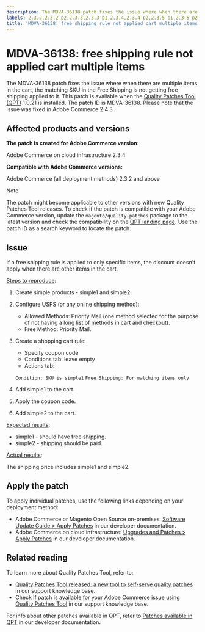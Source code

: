 ```yaml
---
description: The MDVA-36138 patch fixes the issue where when there are multiple items in the cart, the matching SKU in the Free Shipping is not getting free shipping applied to it. This patch is available when the Quality Patches Tool (QPT) 1.0.21 is installed. The patch ID is MDVA-36138. Please note that the issue was fixed in Adobe Commerce 2.4.3.
labels: 2.3.2,2.3.2-p2,2.3.3,2.3.3-p1,2.3.4,2.3.4-p2,2.3.5-p1,2.3.5-p2,2.3.6,2.3.6-p1,2.4.0,2.4.0-p1,2.4.1,2.4.1-p1,2.4.2,QPT 1.0.21,QPT patches,Magento Commerce,Magento Commerce Cloud,cart_rules,coupon,price,shipping,support tools,Adobe Commerce,cloud infrastructure,on-premises
title: 'MDVA-36138: free shipping rule not applied cart multiple items'
---
```


# MDVA-36138: free shipping rule not applied cart multiple items

The MDVA-36138 patch fixes the issue where when there are multiple items in the cart, the matching SKU in the Free Shipping is not getting free shipping applied to it. This patch is available when the [Quality Patches Tool (QPT)](https://support.magento.com/hc/en-us/articles/360047139492) 1.0.21 is installed. The patch ID is MDVA-36138. Please note that the issue was fixed in Adobe Commerce 2.4.3.

## Affected products and versions

**The patch is created for Adobe Commerce version:**

Adobe Commerce on cloud infrastructure 2.3.4

**Compatible with Adobe Commerce versions:**

Adobe Commerce (all deployment methods) 2.3.2 and above

>[!NOTE]
>
>The patch might become applicable to other versions with new Quality Patches Tool releases. To check if the patch is compatible with your Adobe Commerce version, update the `magento/quality-patches` package to the latest version and check the compatibility on the [QPT landing page](https://devdocs.magento.com/quality-patches/tool.html#patch-grid). Use the patch ID as a search keyword to locate the patch.

## Issue

If a free shipping rule is applied to only specific items, the discount doesn't apply when there are other items in the cart.

<u>Steps to reproduce</u>:

1. Create simple products - simple1 and simple2.
1. Configure USPS (or any online shipping method):

    * Allowed Methods: Priority Mail (one method selected for the purpose of not having a long list of methods in cart and checkout).
    * Free Method: Priority Mail.

1. Create a shopping cart rule:

    * Specify coupon code
    * Conditions tab: leave empty
    * Actions tab:

    `Condition: SKU is simple1`
    `Free Shipping: For matching items only`

1. Add simple1 to the cart.
1. Apply the coupon code.
1. Add simple2 to the cart.

<u>Expected results</u>:

* simple1 - should have free shipping.
* simple2 - shipping should be paid.

<u>Actual results</u>:

The shipping price includes simple1 and simple2.

## Apply the patch

To apply individual patches, use the following links depending on your deployment method:

* Adobe Commerce or Magento Open Source on-premises: [Software Update Guide > Apply Patches](https://devdocs.magento.com/guides/v2.4/comp-mgr/patching/mqp.html) in our developer documentation.
* Adobe Commerce on cloud infrastructure: [Upgrades and Patches > Apply Patches](https://devdocs.magento.com/cloud/project/project-patch.html) in our developer documentation.

## Related reading

To learn more about Quality Patches Tool, refer to:

* [Quality Patches Tool released: a new tool to self-serve quality patches](https://support.magento.com/hc/en-us/articles/360047139492) in our support knowledge base.
* [Check if patch is available for your Adobe Commerce issue using Quality Patches Tool](https://support.magento.com/hc/en-us/articles/360047125252) in our support knowledge base.

For info about other patches available in QPT, refer to [Patches available in QPT](https://devdocs.magento.com/quality-patches/tool.html#patch-grid) in our developer documentation.